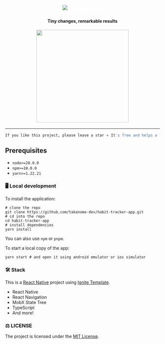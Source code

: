 <div align="center">
  <h2 style="display:flex;justify-content:center;color:white;">
    <img src="./assets/images/logo.png" alt="Ignite Logo" />
  </h2>
  <strong>Tiny changes, remarkable results</strong>
  <br />
  <div style="margin-top:20px;margin-bottom:20px;">
    <img src="./assets/images/habit-tracker.gif" width="300px"  />
  </div>
</div>

---

```bash
If you like this project, please leave a star ⭐ It's free and helps a lot!
```

<!-- ![og-dark](https://user-images.githubusercontent.com/79809121/224662523-1206dd14-bcde-45d4-973d-7b4718a251ed.png) -->

## Prerequisites

- `node>=20.0.0`
- `npm>=10.0.0`
- `yarn>=1.22.21`

### 🖥️ Local development

To install the application:

```shell
# clone the repo
git clone https://github.com/takanome-dev/habit-tracker-app.git
# cd into the repo
cd habit-tracker-app
# install dependencies
yarn install
```

You can also use `npm` or `pnpm`.

To start a local copy of the app:

```shell
yarn start # and open it using android emulator or ios simulator
```

### 🛠 Stack

This is a [React Native](https://reactnative.dev/) project using [Ignite Template](https://github.com/infinitered/ignite/).

- React Native
- React Navigation
- MobX State Tree
- TypeScript
- And more!

### :balance_scale: LICENSE

The project is licensed under the [MIT License](LICENSE).
